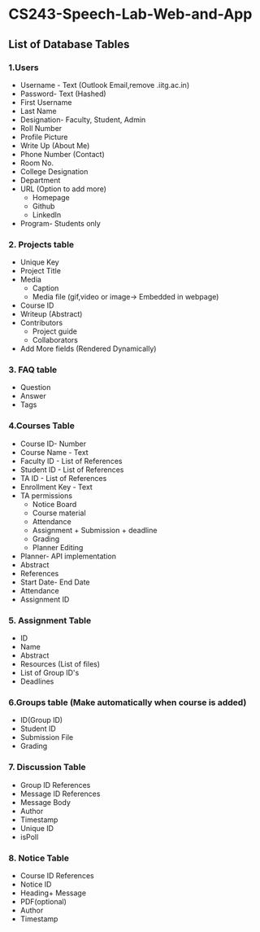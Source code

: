 # CS243-Speech-Lab-Web-and-App
## List of Database Tables

### 1.Users
* Username - Text (Outlook Email,remove .iitg.ac.in)
* Password- Text (Hashed)
* First Username
* Last Name
* Designation- Faculty, Student, Admin
* Roll Number
* Profile Picture
* Write Up (About Me)
* Phone Number (Contact)
* Room No.
* College Designation
* Department
* URL (Option to add more)
     * Homepage
     * Github
     * LinkedIn
* Program- Students only

### 2. Projects table
* Unique Key
* Project Title
* Media
     * Caption
     * Media file (gif,video or image-> Embedded in webpage)
* Course ID
* Writeup (Abstract)
* Contributors
     * Project guide
     * Collaborators
* Add More fields (Rendered Dynamically)

### 3. FAQ table
* Question
* Answer
* Tags

### 4.Courses Table
* Course ID- Number
* Course Name - Text
* Faculty ID - List of References
* Student ID - List of References
* TA ID - List of References
* Enrollment Key - Text
* TA permissions
     * Notice Board
     * Course material
     * Attendance
     * Assignment + Submission + deadline
     * Grading
     * Planner Editing
* Planner- API implementation
* Abstract
* References
* Start Date- End Date
* Attendance
* Assignment ID

### 5. Assignment Table
* ID
* Name
* Abstract
* Resources (List of files)
* List of Group ID's
* Deadlines

### 6.Groups table (Make automatically when course is added)
* ID(Group ID)
* Student ID
* Submission File
* Grading

### 7. Discussion Table
* Group ID References
* Message ID References
* Message Body
* Author
* Timestamp
* Unique ID
* isPoll

### 8. Notice Table
* Course ID References
* Notice ID 
* Heading+ Message
* PDF(optional)
* Author
* Timestamp
